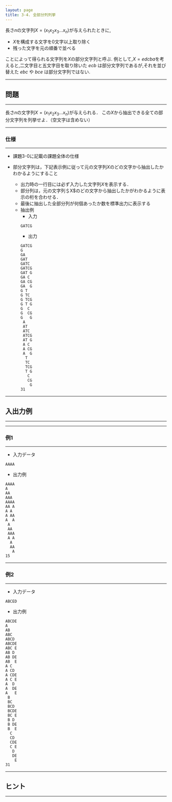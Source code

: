```yaml
---
layout: page
title: 3-4. 全部分列列挙
---
```


長さ$n$の文字列$X=(x_1 x_2 x_3 \dots x_n)$が与えられたときに,

+ $X$を構成する文字を0文字以上取り除く
+ 残った文字を元の順番で並べる

ことによって得られる文字列を$X$の部分文字列と呼ぶ.
例として,$X=edcba$を考えると,二文字目と五文字目を取り除いた $ecb$ は部分文字列であるが,それを並び替えた $ebc$ や $bce$ は部分文字列ではない.


---
## 問題
---
長さ$n$の文字列$X=(x_1 x_2 x_3 \dots x_n)$が与えられる．
この$X$から抽出できる全ての部分文字列を列挙せよ．（空文字は含めない）

---
### 仕様
---
+ 課題3-0に記載の課題全体の仕様


+ 部分文字列は，下記表示例に従って元の文字列$X$のどの文字から抽出したかわかるようにすること
  + 出力時の一行目には必ず入力した文字列$X$を表示する．
  + 部分列は，元の文字列＄X$のどの文字から抽出したかがわかるように表示の桁を合わせる．
  + 最後に抽出した全部分列が何個あったか数を標準出力に表示する
  + 抽出例
    + 入力
    ```
    GATCG
    ```
    + 出力
    ```
    GATCG
    G    
    GA   
    GAT  
    GATC 
    GATCG
    GAT G
    GA C 
    GA CG
    GA  G
    G T  
    G TC 
    G TCG
    G T G
    G  C 
    G  CG
    G   G
     A   
     AT  
     ATC 
     ATCG
     AT G
     A C 
     A CG
     A  G
      T  
      TC 
      TCG
      T G
       C 
       CG
        G
    31
    ```


---
## 入出力例
---
---
### 例1
---

+ 入力データ
```
AAAA
```

+ 出力例
```
AAAA
A   
AA  
AAA 
AAAA
AA A
A A 
A AA
A  A
 A  
 AA 
 AAA
 A A
  A 
  AA
   A
15
```

---
### 例2
---

+ 入力データ
```
ABCED
```

+ 出力例
```
ABCDE
A    
AB   
ABC  
ABCD 
ABCDE
ABC E
AB D 
AB DE
AB  E
A C  
A CD 
A CDE
A C E
A  D 
A  DE
A   E
 B   
 BC  
 BCD 
 BCDE
 BC E
 B D 
 B DE
 B  E
  C  
  CD 
  CDE
  C E
   D 
   DE
    E
31
```


---
## ヒント
---

